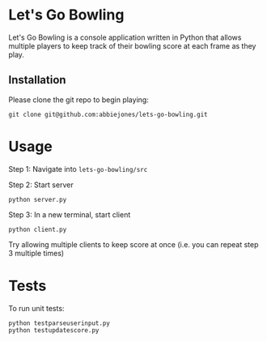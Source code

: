 # Let's Go Bowling

Let's Go Bowling is a console application written in Python that allows multiple players to keep track of their bowling score at each frame as they play.

## Installation

Please clone the git repo to begin playing:

```
git clone git@github.com:abbiejones/lets-go-bowling.git
```

# Usage

Step 1: Navigate into `lets-go-bowling/src`

Step 2: Start server
```
python server.py
```

Step 3: In a new terminal, start client

```
python client.py
```

Try allowing multiple clients to keep score at once 
(i.e. you can repeat step 3 multiple times)

# Tests

To run unit tests:

```
python testparseuserinput.py
python testupdatescore.py

```

